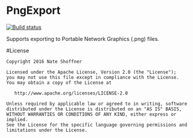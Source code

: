 PngExport
====================

[![Build status](https://ci.appveyor.com/api/projects/status/1m7tppwpd4e7y7kh?svg=true)](https://ci.appveyor.com/project/NateShoffner/tabster-plugin-pngexport)

Supports exporting to Portable Network Graphics (.png) files.

#License

    Copyright 2016 Nate Shoffner

    Licensed under the Apache License, Version 2.0 (the "License");
    you may not use this file except in compliance with the License.
    You may obtain a copy of the License at

       http://www.apache.org/licenses/LICENSE-2.0

    Unless required by applicable law or agreed to in writing, software
    distributed under the License is distributed on an "AS IS" BASIS,
    WITHOUT WARRANTIES OR CONDITIONS OF ANY KIND, either express or implied.
    See the License for the specific language governing permissions and
    limitations under the License.